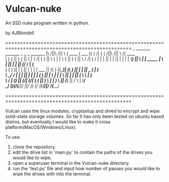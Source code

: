 # Vulcan-nuke
An SSD nuke program written in python.

by AJBlondell

=================================================================================================
                   _        _______  _______  _               _                 _        _______ 
|\     /||\     /|( \      (  ____ \(  ___  )( (    /|       ( (    /||\     /|| \    /\(  ____ \
| )   ( || )   ( || (      | (    \/| (   ) ||  \  ( |       |  \  ( || )   ( ||  \  / /| (    \/
| |   | || |   | || |      | |      | (___) ||   \ | | _____ |   \ | || |   | ||  (_/ / | (__    
( (   ) )| |   | || |      | |      |  ___  || (\ \) |(_____)| (\ \) || |   | ||   _ (  |  __)   
 \ \_/ / | |   | || |      | |      | (   ) || | \   |       | | \   || |   | ||  ( \ \ | (      
  \   /  | (___) || (____/\| (____/\| )   ( || )  \  |       | )  \  || (___) ||  /  \ \| (____/\
   \_/   (_______)(_______/(_______/|/     \||/    )_)       |/    )_)(_______)|_/    \/(_______/

=================================================================================================


Vulcan uses the linux modules, cryptsetup and shred to encrypt and wipe solid-state storage volumes.
So far it has only been tested on ubuntu based distros, but eventually I would like to make it cross
platform(MacOS/Windows/Linux).

To use:
  
  1) clone the repository.
  2) edit the drive list in 'main.py' to contain the paths of the drives you would like to wipe.
  3) open a superuser terminal in the Vulcan-nuke directory.
  4) run the 'test.py' file and input how number of passes you would like to wipe the drives with
     into the terminal.
